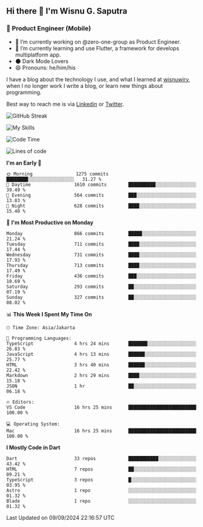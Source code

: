 ## Hi there 👋 I'm Wisnu G. Saputra

### :mobile_phone_off: Product Engineer (Mobile)

- 🔭 I’m currently working on @zero-one-group as Product Engineer.
- 🌱 I’m currently learning and use Flutter, a framework for develops multiplatform app.
- 🌑 Dark Mode Lovers
- 😄 Pronouns: he/him/his

I have a blog about the technology I use, and what I learned at [wisnuwiry](https://wisnuwiry.space/), when I no longer work I write a blog, or learn new things about programming.

Best way to reach me is via [Linkedin](https://www.linkedin.com/in/wisnu-saputra/) or [Twitter](https://twitter.com/wisnuwiry).

![GitHub Streak](https://streak-stats.demolab.com?user=wisnuwiry&theme=dark&hide_border=true)

![My Skills](https://skillicons.dev/icons?i=dart,flutter,kotlin,swift,go,js,css,neovim,git,linux&perline=5)

<!--START_SECTION:waka-->
![Code Time](http://img.shields.io/badge/Code%20Time-1%2C559%20hrs%2025%20mins-blue)

![Lines of code](https://img.shields.io/badge/From%20Hello%20World%20I%27ve%20Written-5.8%20million%20lines%20of%20code-blue)

**I'm an Early 🐤** 

```text
🌞 Morning                1275 commits        ████████░░░░░░░░░░░░░░░░░   31.27 % 
🌆 Daytime                1610 commits        ██████████░░░░░░░░░░░░░░░   39.49 % 
🌃 Evening                564 commits         ███░░░░░░░░░░░░░░░░░░░░░░   13.83 % 
🌙 Night                  628 commits         ████░░░░░░░░░░░░░░░░░░░░░   15.40 % 
```
📅 **I'm Most Productive on Monday** 

```text
Monday                   866 commits         █████░░░░░░░░░░░░░░░░░░░░   21.24 % 
Tuesday                  711 commits         ████░░░░░░░░░░░░░░░░░░░░░   17.44 % 
Wednesday                731 commits         ████░░░░░░░░░░░░░░░░░░░░░   17.93 % 
Thursday                 713 commits         ████░░░░░░░░░░░░░░░░░░░░░   17.49 % 
Friday                   436 commits         ███░░░░░░░░░░░░░░░░░░░░░░   10.69 % 
Saturday                 293 commits         ██░░░░░░░░░░░░░░░░░░░░░░░   07.19 % 
Sunday                   327 commits         ██░░░░░░░░░░░░░░░░░░░░░░░   08.02 % 
```


📊 **This Week I Spent My Time On** 

```text
🕑︎ Time Zone: Asia/Jakarta

💬 Programming Languages: 
TypeScript               4 hrs 24 mins       ███████░░░░░░░░░░░░░░░░░░   26.83 % 
JavaScript               4 hrs 13 mins       ██████░░░░░░░░░░░░░░░░░░░   25.77 % 
HTML                     3 hrs 40 mins       ██████░░░░░░░░░░░░░░░░░░░   22.42 % 
Markdown                 2 hrs 29 mins       ████░░░░░░░░░░░░░░░░░░░░░   15.18 % 
JSON                     1 hr                ██░░░░░░░░░░░░░░░░░░░░░░░   06.18 % 

🔥 Editors: 
VS Code                  16 hrs 25 mins      █████████████████████████   100.00 % 

💻 Operating System: 
Mac                      16 hrs 25 mins      █████████████████████████   100.00 % 
```

**I Mostly Code in Dart** 

```text
Dart                     33 repos            ███████████░░░░░░░░░░░░░░   43.42 % 
HTML                     7 repos             ██░░░░░░░░░░░░░░░░░░░░░░░   09.21 % 
TypeScript               3 repos             █░░░░░░░░░░░░░░░░░░░░░░░░   03.95 % 
Astro                    1 repo              ░░░░░░░░░░░░░░░░░░░░░░░░░   01.32 % 
Blade                    1 repo              ░░░░░░░░░░░░░░░░░░░░░░░░░   01.32 % 
```




 Last Updated on 09/09/2024 22:16:57 UTC
<!--END_SECTION:waka-->
